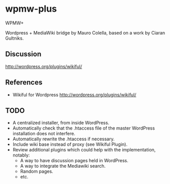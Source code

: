 # wpmw-plus

WPMW+

Wordpress + MediaWiki bridge by Mauro Colella, based on a work by Ciaran Gultniks.

## Discussion
http://wordpress.org/plugins/wikiful/

## References
* Wikiful for Wordpress http://wordpress.org/plugins/wikiful/

## TODO

* A centralized installer, from inside WordPress.
* Automatically check that the .htaccess file of the master WordPress installation does not interfere.
* Automatically rewrite the .htaccess if necessary.
* Include wiki base instead of proxy (see Wikiful Plugin).
* Review additional plugins which could help with the implementation, notably:
    * A way to have discussion pages held in WordPress.
    * A way to integrate the Mediawiki search.
    * Random pages.
    * etc.

